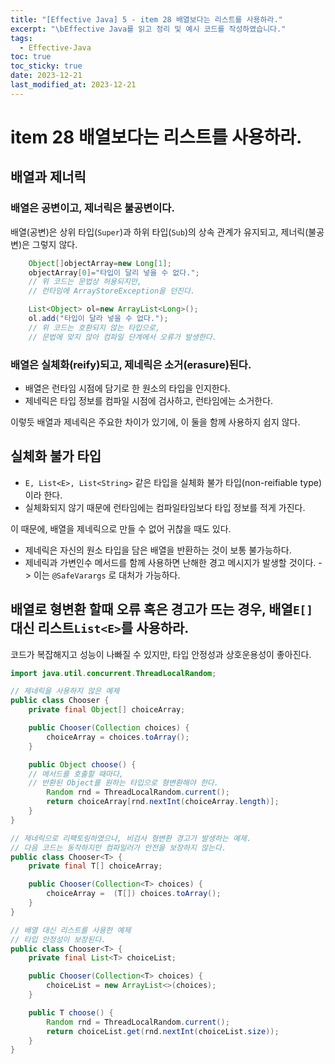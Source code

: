 ```yaml
---
title: "[Effective Java] 5 - item 28 배열보다는 리스트를 사용하라."
excerpt: "\bEffective Java를 읽고 정리 및 예시 코드를 작성하였습니다."
tags:
  - Effective-Java
toc: true
toc_sticky: true
date: 2023-12-21
last_modified_at: 2023-12-21
---
```


# item 28 배열보다는 리스트를 사용하라.

## 배열과 제너릭

### 배열은 공변이고, 제너릭은 불공변이다. 

배열(공변)은 상위 타입(`Super`)과 하위 타입(`Sub`)의 상속 관계가 유지되고, 제너릭(불공변)은 그렇지 않다.

```java
	Object[]objectArray=new Long[1];
    objectArray[0]="타입이 달리 넣을 수 없다."; 
    // 위 코드는 문법상 허용되지만,
    // 런타임에 ArrayStoreException을 던진다.
```

```java
	List<Object> ol=new ArrayList<Long>(); 
    ol.add("타입이 달라 넣을 수 없다.");
    // 위 코드는 호환되지 않는 타입으로, 
    // 문법에 맞지 않아 컴파일 단계에서 오류가 발생한다.
```


### 배열은 실체화(reify)되고, 제네릭은 소거(erasure)된다.

- 배열은 런타임 시점에 담기로 한 원소의 타입을 인지한다. 
- 제네릭은 타입 정보를 컴파일 시점에 검사하고, 런타임에는 소거한다.

이렇듯 배열과 제네릭은 주요한 차이가 있기에, 이 둘을 함께 사용하지 쉽지 않다.

## 실체화 불가 타입

- `E, List<E>, List<String>` 같은 타입을 실체화 불가 타입(non-reifiable type) 이라 한다. 
- 실체화되지 않기 때문에 런타임에는 컴파일타임보다 타입 정보를 적게 가진다.

이 때문에, 배열을 제네릭으로 만들 수 없어 귀찮을 때도 있다.

- 제네릭은 자신의 원소 타입을 담은 배열을 반환하는 것이 보통 불가능하다.
- 제네릭과 가변인수 메서드를 함께 사용하면 난해한 경고 메시지가 발생할 것이다. -> 이는 `@SafeVarargs` 로 대처가 가능하다.

## 배열로 형변환 할때 오류 혹은 경고가 뜨는 경우, 배열`E[]` 대신 리스트`List<E>`를 사용하라.

코드가 복잡해지고 성능이 나빠질 수 있지만, 타입 안정성과 상호운용성이 좋아진다.


```java
import java.util.concurrent.ThreadLocalRandom;

// 제네릭을 사용하지 않은 예제
public class Chooser {
    private final Object[] choiceArray;

    public Chooser(Collection choices) {
        choiceArray = choices.toArray();
    }

    public Object choose() { 
    // 메서드를 호출할 때마다, 
    // 반환된 Object를 원하는 타입으로 형변환해야 한다.
        Random rnd = ThreadLocalRandom.current();
        return choiceArray[rnd.nextInt(choiceArray.length)];
    }
}

// 제네릭으로 리팩토링하였으나, 비검사 형변환 경고가 발생하는 예제.
// 다음 코드는 동작하지만 컴파일러가 안전을 보장하지 않는다.
public class Chooser<T> {
    private final T[] choiceArray;

    public Chooser(Collection<T> choices) {
        choiceArray =  (T[]) choices.toArray();
    }
}

// 배열 대신 리스트를 사용한 예제
// 타입 안정성이 보장된다.
public class Chooser<T> {
    private final List<T> choiceList;

    public Chooser(Collection<T> choices) {
        choiceList = new ArrayList<>(choices);
    }

    public T choose() {
        Random rnd = ThreadLocalRandom.current();
        return choiceList.get(rnd.nextInt(choiceList.size));
    }
}
```